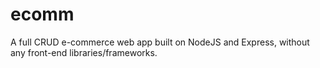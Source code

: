 # ecomm

A full CRUD e-commerce web app built on NodeJS and Express, without any front-end libraries/frameworks. 